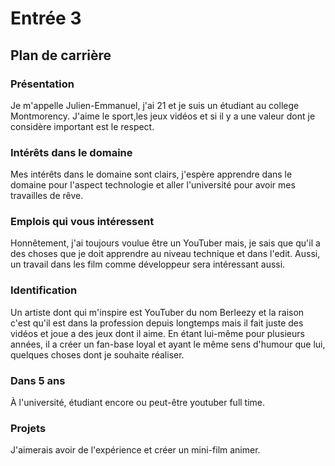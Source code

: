 # Entrée 3
## Plan de carrière

### Présentation
Je m'appelle Julien-Emmanuel, j'ai 21 et je suis un étudiant au college Montmorency. J'aime le sport,les jeux vidéos et si il y a 
une valeur dont je considère important est le respect.

### Intérêts dans le domaine
Mes intérêts dans le domaine sont clairs, j'espère apprendre dans le domaine pour l'aspect technologie et aller l'université pour avoir mes travailles de rêve.

### Emplois qui vous intéressent
Honnêtement, j'ai toujours voulue être un YouTuber mais, je sais que qu'il a des choses que je doit apprendre au niveau technique et dans l'edit. Aussi, un travail dans 
les film comme développeur sera intéressant aussi.

### Identification
Un artiste dont qui m'inspire est YouTuber du nom Berleezy et la raison c'est qu'il est dans la profession depuis longtemps mais il fait juste 
des vidéos et joue a des jeux dont il aime. En étant lui-même pour plusieurs années, il a créer un fan-base loyal et ayant le même sens d'humour que lui, 
quelques choses dont je souhaite réaliser.

### Dans 5 ans
À l'université, étudiant encore ou peut-être youtuber full time.

### Projets
J'aimerais avoir de l'expérience et créer un mini-film animer.